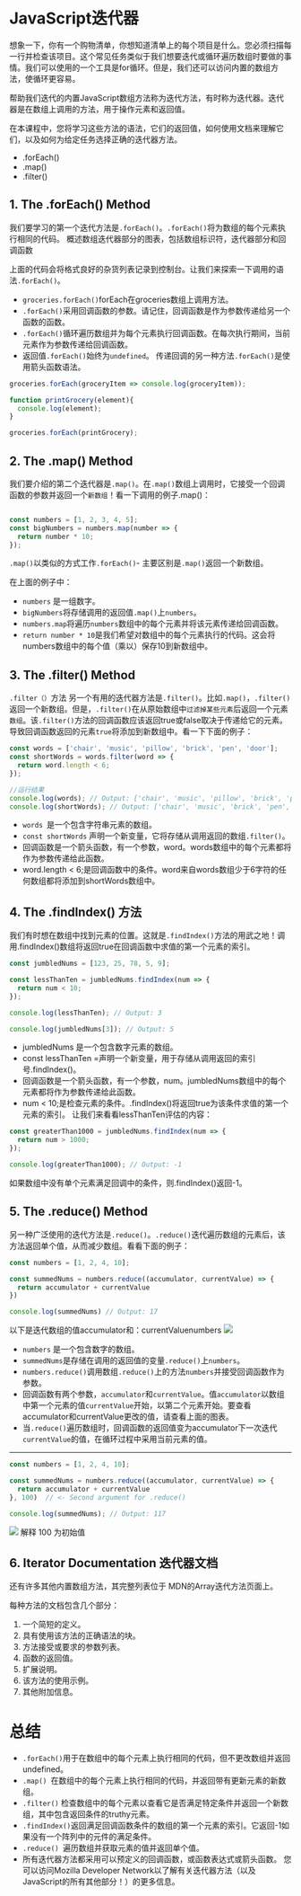 # JavaScript迭代器
想象一下，你有一个购物清单，你想知道清单上的每个项目是什么。您必须扫描每一行并检查该项目。这个常见任务类似于我们想要迭代或循环遍历数组时要做的事情。我们可以使用的一个工具是for循环。但是，我们还可以访问内置的数组方法，使循环更容易。

帮助我们迭代的内置JavaScript数组方法称为迭代方法，有时称为迭代器。迭代器是在数组上调用的方法，用于操作元素和返回值。

在本课程中，您将学习这些方法的语法，它们的返回值，如何使用文档来理解它们，以及如何为给定任务选择正确的迭代器方法。

- .forEach()
- .map()
- .filter()

## 1. The .forEach() Method
我们要学习的第一个迭代方法是`.forEach()`。`.forEach()`将为数组的每个元素执行相同的代码。
概述数组迭代器部分的图表，包括数组标识符，迭代器部分和回调函数

上面的代码会将格式良好的杂货列表记录到控制台。让我们来探索一下调用的语法`.forEach()`。

- `groceries.forEach()`forEach在groceries数组上调用方法。
- `.forEach()`采用回调函数的参数。请记住，回调函数是作为参数传递给另一个函数的函数。
- `.forEach()`循环遍历数组并为每个元素执行回调函数。在每次执行期间，当前元素作为参数传递给回调函数。
- 返回值`.forEach()`始终为`undefined`。
传递回调的另一种方法`.forEach()`是使用箭头函数语法。

```js
groceries.forEach(groceryItem => console.log(groceryItem));

function printGrocery(element){
  console.log(element);
}

groceries.forEach(printGrocery);
```

## 2. The .map() Method
我们要介绍的第二个迭代器是`.map()`。在`.map()`数组上调用时，它接受一个回调函数的参数并返回一个`新数组`！看一下调用的例子.map()：
```js

const numbers = [1, 2, 3, 4, 5];
const bigNumbers = numbers.map(number => {
  return number * 10;
});

```

`.map()`以类似的方式工作`.forEach()`- 主要区别是`.map()`返回一个新数组。

在上面的例子中：

- `numbers` 是一组数字。
- `bigNumbers`将存储调用的返回值`.map()`上`numbers`。
- `numbers.map`将遍历`numbers`数组中的每个元素并将该元素传递给回调函数。
- `return number * 10`是我们希望对数组中的每个元素执行的代码。这会将numbers数组中的每个值（乘以）保存10到新数组中。

## 3. The .filter() Method
`.filter（）`方法
另一个有用的迭代器方法是`.filter()`。比如`.map()`，`.filter()`返回一个新数组。但是，`.filter()`在从原始数组中`过滤掉某些元素`后返回一个元素`数组`。该`.filter()`方法的回调函数应该返回true或false取决于传递给它的元素。导致回调函数返回的元素`true`将添加到新数组中。看一下下面的例子：

```js
const words = ['chair', 'music', 'pillow', 'brick', 'pen', 'door'];
const shortWords = words.filter(word => {
  return word.length < 6;
});
```

```js
//运行结果
console.log(words); // Output: ['chair', 'music', 'pillow', 'brick', 'pen', 'door'];
console.log(shortWords); // Output: ['chair', 'music', 'brick', 'pen', 'door']
```

- `words `是一个包含字符串元素的数组。
- `const shortWords` 声明一个新变量，它将存储从调用返回的数组`.filter()`。
- 回调函数是一个箭头函数，有一个参数，word。words数组中的每个元素都将作为参数传递给此函数。
- word.length < 6;是回调函数中的条件。word来自words数组少于6字符的任何数组都将添加到shortWords数组中。

## 4. The .findIndex() 方法

我们有时想在数组中找到元素的位置。这就是`.findIndex()`方法的用武之地！调用.findIndex()数组将返回true在回调函数中求值的第一个元素的索引。

```js
const jumbledNums = [123, 25, 78, 5, 9];

const lessThanTen = jumbledNums.findIndex(num => {
  return num < 10;
});
```
```js
console.log(lessThanTen); // Output: 3
```

```js
console.log(jumbledNums[3]); // Output: 5
```
- jumbledNums 是一个包含数字元素的数组。
- const lessThanTen =声明一个新变量，用于存储从调用返回的索引号.findIndex()。
- 回调函数是一个箭头函数，有一个参数，num。jumbledNums数组中的每个元素都将作为参数传递给此函数。
- num < 10;是检查元素的条件。.findIndex()将返回true为该条件求值的第一个元素的索引。
让我们来看看lessThanTen评估的内容：


```js
const greaterThan1000 = jumbledNums.findIndex(num => {
  return num > 1000;
});

console.log(greaterThan1000); // Output: -1
```
如果数组中没有单个元素满足回调中的条件，则.findIndex()返回-1。
## 5. The .reduce() Method
另一种广泛使用的迭代方法是`.reduce()`。`.reduce()`迭代遍历数组的元素后，该方法返回单个值，从而减少数组。看看下面的例子：

```js
const numbers = [1, 2, 4, 10];

const summedNums = numbers.reduce((accumulator, currentValue) => {
  return accumulator + currentValue
})

console.log(summedNums) // Output: 17
```

以下是迭代数组的值accumulator和：currentValuenumbers
![](http://ww1.sinaimg.cn/large/006rAlqhly1g0mcxvit7fj30g204jmx4.jpg)

- `numbers` 是一个包含数字的数组。
- `summedNums`是存储在调用的返回值的变量`.reduce()`上`numbers`。
- `numbers.reduce()`调用数组`.reduce()`上的方法`numbers`并接受回调函数作为参数。
- 回调函数有两个参数，`accumulator`和`currentValue`。值`accumulator`以数组中第一个元素的值`currentValue`开始，以第二个元素开始。要查看accumulator和currentValue更改的值，请查看上面的图表。
- 当`.reduce()`遍历数组时，回调函数的返回值变为accumulator下一次迭代`currentValue`的值，在循环过程中采用当前元素的值。

----

```js
const numbers = [1, 2, 4, 10];

const summedNums = numbers.reduce((accumulator, currentValue) => {
  return accumulator + currentValue
}, 100)  // <- Second argument for .reduce()

console.log(summedNums); // Output: 117
```
![](http://ww1.sinaimg.cn/large/006rAlqhly1g0mdkvmmaxj30gj05ht8q.jpg)
解释 100 为初始值

## 6. Iterator Documentation 迭代器文档

还有许多其他内置数组方法，其完整列表位于 MDN的Array迭代方法页面上。

每种方法的文档包含几个部分：

1. 一个简短的定义。
2. 具有使用该方法的正确语法的块。
3. 方法接受或要求的参数列表。
4. 函数的返回值。
5. 扩展说明。
6. 该方法的使用示例。
7. 其他附加信息。

# 总结



- `.forEach()`用于在数组中的每个元素上执行相同的代码，但不更改数组并返回undefined。
- `.map() `在数组中的每个元素上执行相同的代码，并返回带有更新元素的新数组。
- `.filter()` 检查数组中的每个元素以查看它是否满足特定条件并返回一个新数组，其中包含返回条件的truthy元素。
- `.findIndex()`返回满足回调函数条件的数组的第一个元素的索引。它返回-1如果没有一个阵列中的元件的满足条件。
- `.reduce() `遍历数组并获取元素的值并返回单个值。
- 所有迭代器方法都采用可以预定义的回调函数，或函数表达式或箭头函数。
您可以访问Mozilla Developer Network以了解有关迭代器方法（以及JavaScript的所有其他部分！）的更多信息。
